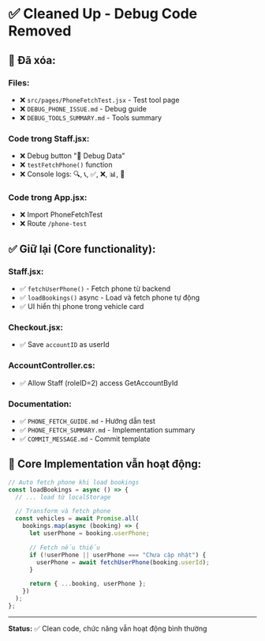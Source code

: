 # ✅ Cleaned Up - Debug Code Removed

## 🧹 Đã xóa:

### Files:

- ❌ `src/pages/PhoneFetchTest.jsx` - Test tool page
- ❌ `DEBUG_PHONE_ISSUE.md` - Debug guide
- ❌ `DEBUG_TOOLS_SUMMARY.md` - Tools summary

### Code trong Staff.jsx:

- ❌ Debug button "🐛 Debug Data"
- ❌ `testFetchPhone()` function
- ❌ Console logs: 🔍, 📞, ✅, ❌, 📊, 🧪

### Code trong App.jsx:

- ❌ Import PhoneFetchTest
- ❌ Route `/phone-test`

## ✅ Giữ lại (Core functionality):

### Staff.jsx:

- ✅ `fetchUserPhone()` - Fetch phone từ backend
- ✅ `loadBookings()` async - Load và fetch phone tự động
- ✅ UI hiển thị phone trong vehicle card

### Checkout.jsx:

- ✅ Save `accountID` as userId

### AccountController.cs:

- ✅ Allow Staff (roleID=2) access GetAccountById

### Documentation:

- ✅ `PHONE_FETCH_GUIDE.md` - Hướng dẫn test
- ✅ `PHONE_FETCH_SUMMARY.md` - Implementation summary
- ✅ `COMMIT_MESSAGE.md` - Commit template

## 📝 Core Implementation vẫn hoạt động:

```javascript
// Auto fetch phone khi load bookings
const loadBookings = async () => {
  // ... load từ localStorage

  // Transform và fetch phone
  const vehicles = await Promise.all(
    bookings.map(async (booking) => {
      let userPhone = booking.userPhone;

      // Fetch nếu thiếu
      if (!userPhone || userPhone === "Chưa cập nhật") {
        userPhone = await fetchUserPhone(booking.userId);
      }

      return { ...booking, userPhone };
    })
  );
};
```

---

**Status:** ✅ Clean code, chức năng vẫn hoạt động bình thường

